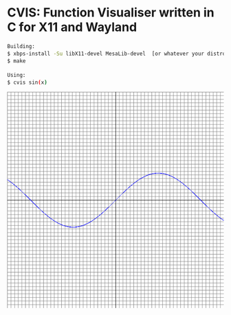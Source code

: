 # CVIS: Function Visualiser written in C for X11 and Wayland

```sh
Building:
$ xbps-install -Su libX11-devel MesaLib-devel  [or whatever your distro equivalent is] 
$ make

Using:
$ cvis sin(x)
```

![sine](cvis_sinx.png "sine wave")

